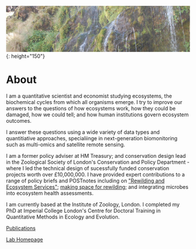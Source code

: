 ![headImage](/assets/headImage.jpeg){: height="150"}

# About
I am a quantitative scientist and economist studying ecosystems, the biochemical cycles from which all organisms emerge. I try to improve our answers to the questions of how ecosystems work, how they could be damaged, how we could tell; and how human institutions govern ecosystem outcomes. 

I answer these questions using a wide variety of data types and quantitiative approaches, specialiinge in next-generation biomonitoring such as multi-omics and satellite remote sensing.

I am a former policy adviser at HM Treasury; and conservation design lead in the Zoological Society of London's Conservation and Policy Department - where I led the technical design of sucessfully funded conservation projects worth over £10,000,000. I have provided expert contributions to a range of policy briefs and POSTnotes including on ["Rewilding and Ecosystem Services"](https://post.parliament.uk/research-briefings/post-pn-0537/); [making space for rewilding](https://www.rewildingeurope.com/wp-content/uploads/2016/05/Making-Space-for-Rewilding-Policy-Brief1.pdf); and integrating microbes into ecosystem health assessments.

I am currently based at the Institute of Zoology, London. I completed my PhD at Imperial College London's Centre for Doctoral Training in Quantitative Methods in Ecology and Evolution.

[Publications](https://scholar.google.com/citations?hl=en&user=Z4Tl1S4AAAAJ)

[Lab Homepage](https://scholar.google.com/citations?hl=en&user=B7YZK60AAAAJ&view_op=list_works&sortby=pubdate)